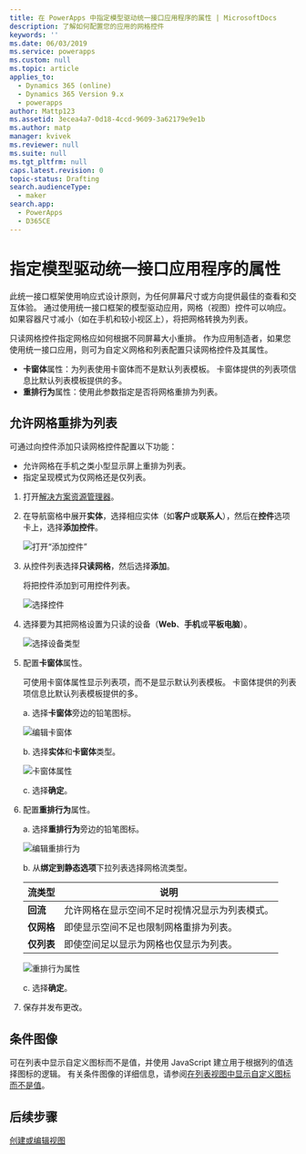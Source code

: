 ```yaml
---
title: 在 PowerApps 中指定模型驱动统一接口应用程序的属性 | MicrosoftDocs
description: 了解如何配置您的应用的网格控件
keywords: ''
ms.date: 06/03/2019
ms.service: powerapps
ms.custom: null
ms.topic: article
applies_to:
  - Dynamics 365 (online)
  - Dynamics 365 Version 9.x
  - powerapps
author: Mattp123
ms.assetid: 3ecea4a7-0d18-4ccd-9609-3a62179e9e1b
ms.author: matp
manager: kvivek
ms.reviewer: null
ms.suite: null
ms.tgt_pltfrm: null
caps.latest.revision: 0
topic-status: Drafting
search.audienceType:
  - maker
search.app:
  - PowerApps
  - D365CE
---
```


# <a name="specify-properties-for-model-driven-unified-interface-apps"></a>指定模型驱动统一接口应用程序的属性

此统一接口框架使用响应式设计原则，为任何屏幕尺寸或方向提供最佳的查看和交互体验。 通过使用统一接口框架的模型驱动应用，网格（视图）控件可以响应。 如果容器尺寸减小（如在手机和较小视区上），将把网格转换为列表。 

只读网格控件指定网格应如何根据不同屏幕大小重排。 作为应用制造者，如果您使用统一接口应用，则可为自定义网格和列表配置只读网格控件及其属性。
- **卡窗体**属性：为列表使用卡窗体而不是默认列表模板。 卡窗体提供的列表项信息比默认列表模板提供的多。
- **重排行为**属性：使用此参数指定是否将网格重排为列表。

## <a name="allow-grid-to-reflow-into-list"></a>允许网格重排为列表

可通过向控件添加只读网格控件配置以下功能： 
- 允许网格在手机之类小型显示屏上重排为列表。
- 指定呈现模式为仅网格还是仅列表。  

1. 打开[解决方案资源管理器](advanced-navigation.md#solution-explorer)。
2. 在导航窗格中展开**实体**，选择相应实体（如**客户**或**联系人**），然后在**控件**选项卡上，选择**添加控件**。

    ![打开“添加控件”](media/UnifiedInterface_ReadOnlyGrid_AddControl.png "打开“添加控件”")

3. 从控件列表选择**只读网格**，然后选择**添加**。

    将把控件添加到可用控件列表。
   
    ![选择控件](media/UnifiedInterface_ReadOnlyGrid_SelectControl.png "选择控件")
    
4. 选择要为其把网格设置为只读的设备（**Web**、**手机**或**平板电脑**）。

    ![选择设备类型](media/UnifiedInterface_ReadOnlyGrid_SelectDevice.png "选择设备")

5. 配置**卡窗体**属性。

    可使用卡窗体属性显示列表项，而不是显示默认列表模板。 卡窗体提供的列表项信息比默认列表模板提供的多。    

    a. 选择**卡窗体**旁边的铅笔图标。

    ![编辑卡窗体](media/UnifiedInterface_ReadOnlyGrid_CardForm.png "编辑卡窗体")

    b.  选择**实体**和**卡窗体**类型。

    ![卡窗体属性](media/UnifiedInterface_ReadOnlyGrid_CardFormProperties.png "卡窗体属性")

    c. 选择**确定**。
6. 配置**重排行为**属性。 
    
    a. 选择**重排行为**旁边的铅笔图标。

    ![编辑重排行为](media/UnifiedInterface_ReadOnlyGrid_EditReflow.png "编辑重排行为")

    b. 从**绑定到静态选项**下拉列表选择网格流类型。 

    |流类型|说明|
    |--------------|--------------------|
    |**回流**|允许网格在显示空间不足时视情况显示为列表模式。|
    |**仅网格**|即使显示空间不足也限制网格重排为列表。|
    |**仅列表**|即使空间足以显示为网格也仅显示为列表。|
    
     ![重排行为属性](media/UnifiedInterface_ReadOnlyGrid_ReflowProperties.png "重排行为属性")

    c. 选择**确定**。


7.  保存并发布更改。 


## <a name="conditional-image"></a>条件图像
可在列表中显示自定义图标而不是值，并使用 JavaScript 建立用于根据列的值选择图标的逻辑。 有关条件图像的详细信息，请参阅[在列表视图中显示自定义图标而不是值](../common-data-service/display-custom-icons-instead.md)。

## <a name="next-steps"></a>后续步骤
[ 创建或编辑视图 ](create-edit-views.md)
